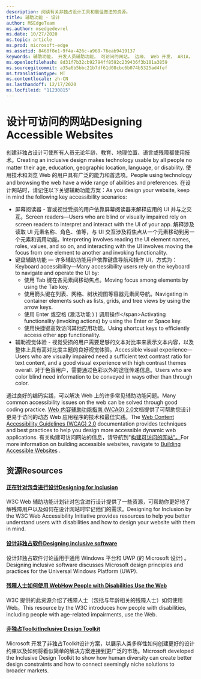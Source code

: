 ```yaml
---
description: 阅读有关非独占设计工具和最佳做法的资源。
title: 辅助功能 - 设计
author: MSEdgeTeam
ms.author: msedgedevrel
ms.date: 10/27/2020
ms.topic: article
ms.prod: microsoft-edge
ms.assetid: 8468f8e1-9f4a-426c-a969-76eab9419137
keywords: 辅助功能， 开发人员辅助功能， 可访问的网站， 边缘， Web 开发， ARIA， 开发人员， UIA， UI 自动化
ms.openlocfilehash: 8d31f7b32cb92794ff8592c239436f3b101a3859
ms.sourcegitcommit: a35a6b5bbc21b7df61d08cbc6b074b5325ad4fef
ms.translationtype: MT
ms.contentlocale: zh-CN
ms.lasthandoff: 12/17/2020
ms.locfileid: "11230815"
---
```

# <span data-ttu-id="badea-104">设计可访问的网站</span><span class="sxs-lookup"><span data-stu-id="badea-104">Designing Accessible Websites</span></span>  

<span data-ttu-id="badea-105">创建非独占设计可使所有人员无论年龄、教育、地理位置、语言或残障都使用技术。</span><span class="sxs-lookup"><span data-stu-id="badea-105">Creating an inclusive design makes technology usable by all people no matter their age, education, geographic location, language, or disability.</span></span>  <span data-ttu-id="badea-106">使用技术和浏览 Web 的用户具有广泛的能力和首选项。</span><span class="sxs-lookup"><span data-stu-id="badea-106">People using technology and browsing the web have a wide range of abilities and preferences.</span></span>  <span data-ttu-id="badea-107">在设计网站时，请记住以下关键辅助功能方案：</span><span class="sxs-lookup"><span data-stu-id="badea-107">As you design your website, keep in mind the following key accessibility scenarios:</span></span>

*   <span data-ttu-id="badea-108">屏幕阅读器 - 盲或视觉受损的用户依靠屏幕阅读器来解释应用的 UI 并与之交互。</span><span class="sxs-lookup"><span data-stu-id="badea-108">Screen readers—Users who are blind or visually impaired rely on screen readers to interpret and interact with the UI of your app.</span></span>  <span data-ttu-id="badea-109">解释涉及读取 UI 元素名称、角色、值等，与 UI 交互涉及将焦点从一个元素移动到另一个元素和调用功能。</span><span class="sxs-lookup"><span data-stu-id="badea-109">Interpreting involves reading the UI element names, roles, values, and so on, and interacting with the UI involves moving the focus from one element to another and invoking functionality.</span></span>
*   <span data-ttu-id="badea-110">键盘辅助功能 — 许多辅助功能用户依靠键盘导航和操作 UI，方式为：</span><span class="sxs-lookup"><span data-stu-id="badea-110">Keyboard accessibility—Many accessibility users rely on the keyboard to navigate and operate the UI by:</span></span>
    *   <span data-ttu-id="badea-111">使用 Tab 键在各元素间移动焦点。</span><span class="sxs-lookup"><span data-stu-id="badea-111">Moving focus among elements by using the Tab key.</span></span>
    *   <span data-ttu-id="badea-112">使用箭头键在列表、网格、树状视图等容器元素间导航。</span><span class="sxs-lookup"><span data-stu-id="badea-112">Navigating in container elements such as lists, grids, and tree views by using the arrow keys.</span></span>
    *   <span data-ttu-id="badea-113">使用 Enter 或空格 (激活功能 \) \) 调用操作\</span><span class="sxs-lookup"><span data-stu-id="badea-113">Activating functionality \(invoking actions\) by using the Enter or Space key.</span></span>
    *   <span data-ttu-id="badea-114">使用快捷键高效访问其他应用功能。</span><span class="sxs-lookup"><span data-stu-id="badea-114">Using shortcut keys to efficiently access other app functionality.</span></span>
*   <span data-ttu-id="badea-115">辅助视觉体验 - 视觉受损的用户需要足够的文本对比率来表示文本内容，以及整体上具有高对比度主题的良好视觉体验。</span><span class="sxs-lookup"><span data-stu-id="badea-115">Accessible visual experience—Users who are visually impaired need a sufficient text contrast ratio for text content, and a good visual experience with high contrast themes overall.</span></span>  <span data-ttu-id="badea-116">对于色盲用户，需要通过色彩以外的途径传递信息。</span><span class="sxs-lookup"><span data-stu-id="badea-116">Users who are color blind need information to be conveyed in ways other than through color.</span></span>

<span data-ttu-id="badea-117">通过良好的编码实践，可以解决 Web 上的许多常见辅助功能问题。</span><span class="sxs-lookup"><span data-stu-id="badea-117">Many common accessibility issues on the web can be solved through good coding practice.</span></span>  <span data-ttu-id="badea-118">[Web 内容辅助功能指南 (WCAG) 2.0](https://www.w3.org/TR/WCAG20)文档提供了可帮助您设计更易于访问的动态 Web 应用程序的技术和最佳实践。</span><span class="sxs-lookup"><span data-stu-id="badea-118">The [Web Content Accessibility Guidelines (WCAG) 2.0](https://www.w3.org/TR/WCAG20) documentation provides techniques and best practices to help you design more accessible dynamic web applications.</span></span>  <span data-ttu-id="badea-119">有关构建可访问网站的信息，请导航到"[构建可访问的网站"。](./build/index.md)</span><span class="sxs-lookup"><span data-stu-id="badea-119">For more information on building accessible websites, navigate to [Building Accessible Websites](./build/index.md) .</span></span>

## <span data-ttu-id="badea-120">资源</span><span class="sxs-lookup"><span data-stu-id="badea-120">Resources</span></span>  

#### [<span data-ttu-id="badea-121">正在针对包含进行设计</span><span class="sxs-lookup"><span data-stu-id="badea-121">Designing for Inclusion</span></span>](https://w3.org/WAI/users/Overview.html)  

<span data-ttu-id="badea-122">W3C Web 辅助功能计划针对包含进行设计提供了一些资源，可帮助你更好地了解残障用户以及如何在设计网站时牢记他们的需求。</span><span class="sxs-lookup"><span data-stu-id="badea-122">Designing for Inclusion by the W3C Web Accessibility Initiative provides resources to help you better understand users with disabilities and how to design your website with them in mind.</span></span>

#### [<span data-ttu-id="badea-123">设计非独占软件</span><span class="sxs-lookup"><span data-stu-id="badea-123">Designing inclusive software</span></span>](https://msdn.microsoft.com/windows/uwp/accessibility/designing-inclusive-software)  

<span data-ttu-id="badea-124">设计非独占软件讨论适用于通用 Windows 平台和 UWP (的 Microsoft 设计) 。</span><span class="sxs-lookup"><span data-stu-id="badea-124">Designing inclusive software discusses Microsoft design principles and practices for the Universal Windows Platform (UWP).</span></span>

#### [<span data-ttu-id="badea-125">残障人士如何使用 Web</span><span class="sxs-lookup"><span data-stu-id="badea-125">How People with Disabilities Use the Web</span></span>](https://www.w3.org/WAI/intro/people-use-web/Overview.html)  

<span data-ttu-id="badea-126">W3C 提供的此资源介绍了残障人士（包括与年龄相关的残障人士）如何使用 Web。</span><span class="sxs-lookup"><span data-stu-id="badea-126">This resource by the W3C introduces how people with disabilities, including people with age-related impairments, use the Web.</span></span>

#### [<span data-ttu-id="badea-127">非独占Toolkit</span><span class="sxs-lookup"><span data-stu-id="badea-127">Inclusive Design Toolkit</span></span>](https://www.microsoft.com/design/practice#howwemake-section)  

<span data-ttu-id="badea-128">Microsoft 开发了非独占Toolkit设计方案，以展示人类多样性如何创建更好的设计约束以及如何将看似简单的解决方案连接到更广泛的市场。</span><span class="sxs-lookup"><span data-stu-id="badea-128">Microsoft developed the Inclusive Design Toolkit to show how human diversity can create better design constraints and how to connect seemingly niche solutions to broader markets.</span></span>
